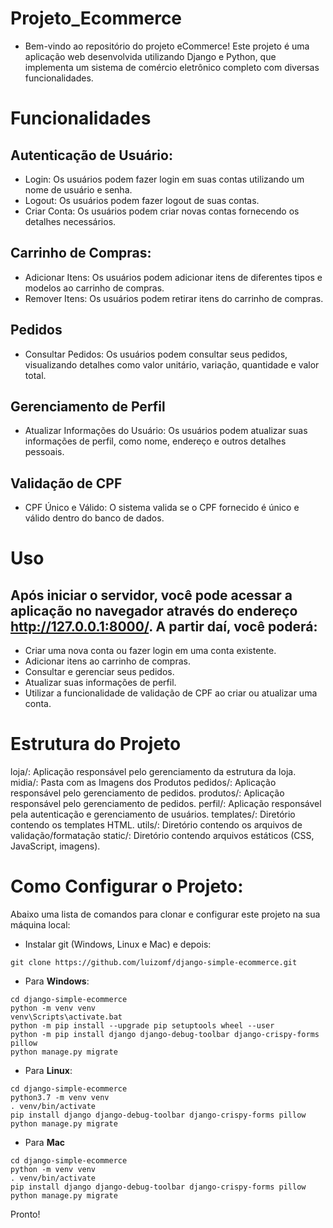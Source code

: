 # Projeto_Ecommerce

- Bem-vindo ao repositório do projeto eCommerce! Este projeto é uma aplicação web desenvolvida utilizando Django e Python, que implementa um sistema de comércio eletrônico completo com diversas funcionalidades.

# Funcionalidades
## Autenticação de Usuário:
- Login: Os usuários podem fazer login em suas contas utilizando um nome de usuário e senha.
- Logout: Os usuários podem fazer logout de suas contas.
- Criar Conta: Os usuários podem criar novas contas fornecendo os detalhes necessários.
  
## Carrinho de Compras:
- Adicionar Itens: Os usuários podem adicionar itens de diferentes tipos e modelos ao carrinho de compras.
- Remover Itens: Os usuários podem retirar itens do carrinho de compras.

## Pedidos
- Consultar Pedidos: Os usuários podem consultar seus pedidos, visualizando detalhes como valor unitário, variação, quantidade e valor total.
  
## Gerenciamento de Perfil
- Atualizar Informações do Usuário: Os usuários podem atualizar suas informações de perfil, como nome, endereço e outros detalhes pessoais.
  
## Validação de CPF
- CPF Único e Válido: O sistema valida se o CPF fornecido é único e válido dentro do banco de dados.

# Uso
## Após iniciar o servidor, você pode acessar a aplicação no navegador através do endereço http://127.0.0.1:8000/. A partir daí, você poderá:
- Criar uma nova conta ou fazer login em uma conta existente.
- Adicionar itens ao carrinho de compras.
- Consultar e gerenciar seus pedidos.
- Atualizar suas informações de perfil.
- Utilizar a funcionalidade de validação de CPF ao criar ou atualizar uma conta.

  
# Estrutura do Projeto
loja/: Aplicação responsável pelo gerenciamento da estrutura da loja.
midia/: Pasta com as Imagens dos Produtos
pedidos/: Aplicação responsável pelo gerenciamento de pedidos.
produtos/: Aplicação responsável pelo gerenciamento de pedidos.
perfil/: Aplicação responsável pela autenticação e gerenciamento de usuários.
templates/: Diretório contendo os templates HTML.
utils/: Diretório contendo os arquivos de validação/formatação
static/: Diretório contendo arquivos estáticos (CSS, JavaScript, imagens).

# Como Configurar o Projeto:
Abaixo uma lista de comandos para clonar e configurar este projeto na sua 
máquina local:

- Instalar git (Windows, Linux e Mac) e depois:

```
git clone https://github.com/luizomf/django-simple-ecommerce.git
```

- Para **Windows**:

```
cd django-simple-ecommerce
python -m venv venv
venv\Scripts\activate.bat
python -m pip install --upgrade pip setuptools wheel --user
python -m pip install django django-debug-toolbar django-crispy-forms pillow
python manage.py migrate
```

- Para **Linux**:

```
cd django-simple-ecommerce
python3.7 -m venv venv
. venv/bin/activate
pip install django django-debug-toolbar django-crispy-forms pillow
python manage.py migrate
```

- Para **Mac**

```
cd django-simple-ecommerce
python -m venv venv
. venv/bin/activate
pip install django django-debug-toolbar django-crispy-forms pillow
python manage.py migrate
```

Pronto!
